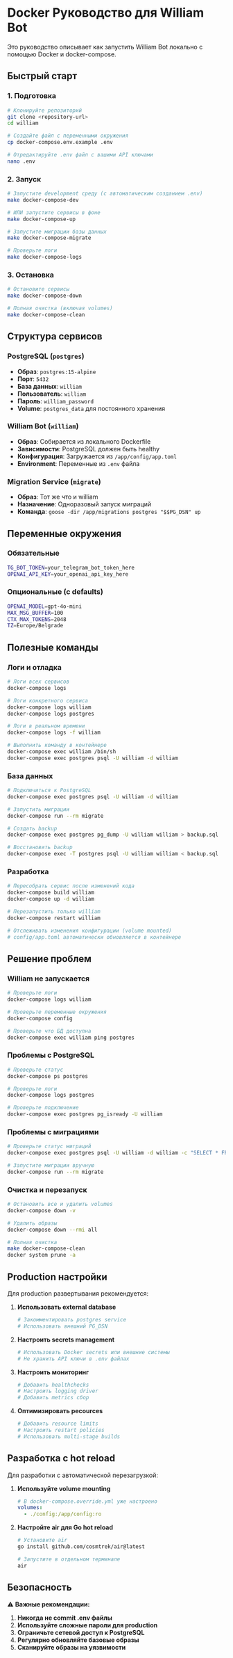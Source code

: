 # Docker Руководство для William Bot

Это руководство описывает как запустить William Bot локально с помощью Docker и docker-compose.

## Быстрый старт

### 1. Подготовка

```bash
# Клонируйте репозиторий
git clone <repository-url>
cd william

# Создайте файл с переменными окружения
cp docker-compose.env.example .env

# Отредактируйте .env файл с вашими API ключами
nano .env
```

### 2. Запуск

```bash
# Запустите development среду (с автоматическим созданием .env)
make docker-compose-dev

# ИЛИ запустите сервисы в фоне
make docker-compose-up

# Запустите миграции базы данных
make docker-compose-migrate

# Проверьте логи
make docker-compose-logs
```

### 3. Остановка

```bash
# Остановите сервисы
make docker-compose-down

# Полная очистка (включая volumes)
make docker-compose-clean
```

## Структура сервисов

### PostgreSQL (`postgres`)
- **Образ**: `postgres:15-alpine`
- **Порт**: `5432`
- **База данных**: `william`
- **Пользователь**: `william`
- **Пароль**: `william_password`
- **Volume**: `postgres_data` для постоянного хранения

### William Bot (`william`)
- **Образ**: Собирается из локального Dockerfile
- **Зависимости**: PostgreSQL должен быть healthy
- **Конфигурация**: Загружается из `/app/config/app.toml`
- **Environment**: Переменные из `.env` файла

### Migration Service (`migrate`)
- **Образ**: Тот же что и william
- **Назначение**: Одноразовый запуск миграций
- **Команда**: `goose -dir /app/migrations postgres "$$PG_DSN" up`

## Переменные окружения

### Обязательные
```bash
TG_BOT_TOKEN=your_telegram_bot_token_here
OPENAI_API_KEY=your_openai_api_key_here
```

### Опциональные (с defaults)
```bash
OPENAI_MODEL=gpt-4o-mini
MAX_MSG_BUFFER=100
CTX_MAX_TOKENS=2048
TZ=Europe/Belgrade
```

## Полезные команды

### Логи и отладка
```bash
# Логи всех сервисов
docker-compose logs

# Логи конкретного сервиса
docker-compose logs william
docker-compose logs postgres

# Логи в реальном времени
docker-compose logs -f william

# Выполнить команду в контейнере
docker-compose exec william /bin/sh
docker-compose exec postgres psql -U william -d william
```

### База данных
```bash
# Подключиться к PostgreSQL
docker-compose exec postgres psql -U william -d william

# Запустить миграции
docker-compose run --rm migrate

# Создать backup
docker-compose exec postgres pg_dump -U william william > backup.sql

# Восстановить backup
docker-compose exec -T postgres psql -U william william < backup.sql
```

### Разработка
```bash
# Пересобрать сервис после изменений кода
docker-compose build william
docker-compose up -d william

# Перезапустить только william
docker-compose restart william

# Отслеживать изменения конфигурации (volume mounted)
# config/app.toml автоматически обновляется в контейнере
```

## Решение проблем

### William не запускается
```bash
# Проверьте логи
docker-compose logs william

# Проверьте переменные окружения
docker-compose config

# Проверьте что БД доступна
docker-compose exec william ping postgres
```

### Проблемы с PostgreSQL
```bash
# Проверьте статус
docker-compose ps postgres

# Проверьте логи
docker-compose logs postgres

# Проверьте подключение
docker-compose exec postgres pg_isready -U william
```

### Проблемы с миграциями
```bash
# Проверьте статус миграций
docker-compose exec postgres psql -U william -d william -c "SELECT * FROM goose_db_version;"

# Запустите миграции вручную
docker-compose run --rm migrate
```

### Очистка и перезапуск
```bash
# Остановить все и удалить volumes
docker-compose down -v

# Удалить образы
docker-compose down --rmi all

# Полная очистка
make docker-compose-clean
docker system prune -a
```

## Production настройки

Для production развертывания рекомендуется:

1. **Использовать external database**
   ```yaml
   # Закомментировать postgres service
   # Использовать внешний PG_DSN
   ```

2. **Настроить secrets management**
   ```bash
   # Использовать Docker secrets или внешние системы
   # Не хранить API ключи в .env файлах
   ```

3. **Настроить мониторинг**
   ```yaml
   # Добавить healthchecks
   # Настроить logging driver
   # Добавить metrics сбор
   ```

4. **Оптимизировать ресources**
   ```yaml
   # Добавить resource limits
   # Настроить restart policies
   # Использовать multi-stage builds
   ```

## Разработка с hot reload

Для разработки с автоматической перезагрузкой:

1. **Используйте volume mounting**
   ```yaml
   # В docker-compose.override.yml уже настроено
   volumes:
     - ./config:/app/config:ro
   ```

2. **Настройте air для Go hot reload**
   ```bash
   # Установите air
   go install github.com/cosmtrek/air@latest
   
   # Запустите в отдельном терминале
   air
   ```

## Безопасность

⚠️ **Важные рекомендации:**

1. **Никогда не commit .env файлы**
2. **Используйте сложные пароли для production**
3. **Ограничьте сетевой доступ к PostgreSQL**
4. **Регулярно обновляйте базовые образы**
5. **Сканируйте образы на уязвимости** 